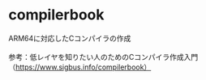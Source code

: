 # compilerbook

ARM64に対応したCコンパイラの作成 <br><br>
参考：低レイヤを知りたい人のためのCコンパイラ作成入門（https://www.sigbus.info/compilerbook）
